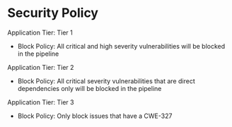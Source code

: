 # Security Policy

Application Tier: Tier 1

- Block Policy: All critical and high severity vulnerabilities will be blocked in the pipeline

Application Tier: Tier 2

- Block Policy: All critical severity vulnerabilities that are direct dependencies only will be blocked in the pipeline

Application Tier: Tier 3

- Block Policy: Only block issues that have a CWE-327
